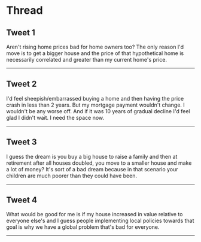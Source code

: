 # Thread

## Tweet 1

Aren't rising home prices bad for home owners too? The only reason I'd move is to get a bigger house and the price of that hypothetical home is necessarily correlated and greater than my current home's price.

---

## Tweet 2

I'd feel sheepish/embarrassed buying a home and then having the price crash in less than 2 years. But my mortgage payment wouldn't change. I wouldn't be any worse off. And if it was 10 years of gradual decline I'd feel glad I didn't wait. I need the space now.

---

## Tweet 3

I guess the dream is you buy a big house to raise a family and then at retirement after all houses doubled, you move to a smaller house and make a lot of money? It's sort of a bad dream because in that scenario your children are much poorer than they could have been.

---

## Tweet 4

What would be good for me is if my house increased in value relative to everyone else's and I guess people implementing local policies towards that goal is why we have a global problem that's bad for everyone.

---

